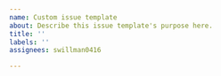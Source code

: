 ```yaml
---
name: Custom issue template
about: Describe this issue template's purpose here.
title: ''
labels: ''
assignees: swillman0416

---
```



